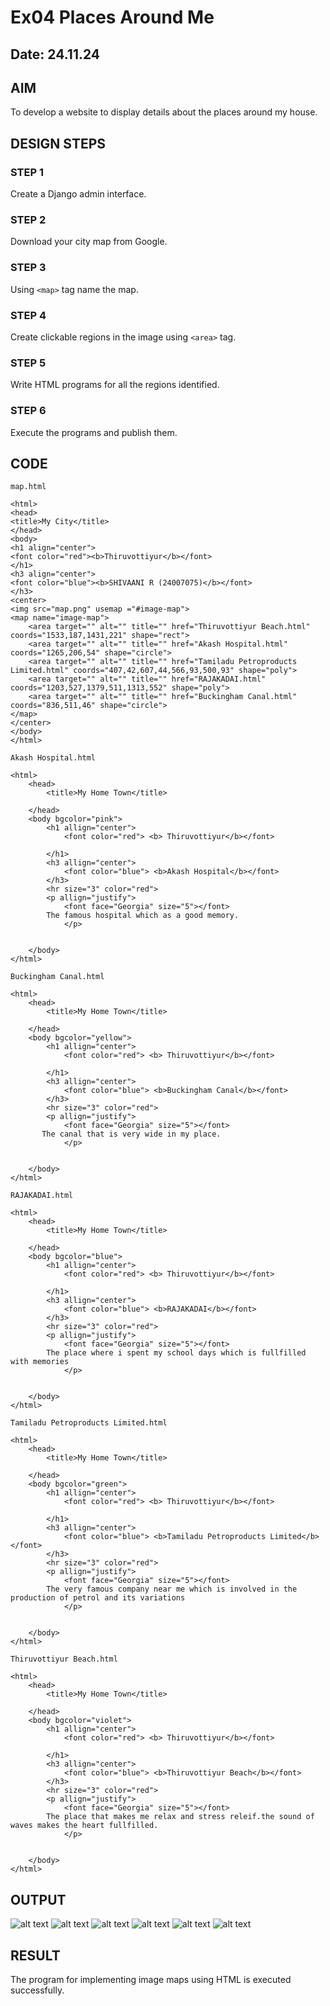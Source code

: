 # Ex04 Places Around Me
## Date: 24.11.24

## AIM
To develop a website to display details about the places around my house.

## DESIGN STEPS

### STEP 1
Create a Django admin interface.

### STEP 2
Download your city map from Google.

### STEP 3
Using ```<map>``` tag name the map.

### STEP 4
Create clickable regions in the image using ```<area>``` tag.

### STEP 5
Write HTML programs for all the regions identified.

### STEP 6
Execute the programs and publish them.

## CODE
```
map.html

<html>
<head>
<title>My City</title>
</head>
<body>
<h1 align="center">
<font color="red"><b>Thiruvottiyur</b></font>
</h1>
<h3 align="center">
<font color="blue"><b>SHIVAANI R (24007075)</b></font>
</h3>
<center>
<img src="map.png" usemap ="#image-map">
<map name="image-map">
    <area target="" alt="" title="" href="Thiruvottiyur Beach.html" coords="1533,187,1431,221" shape="rect">
    <area target="" alt="" title="" href="Akash Hospital.html" coords="1265,206,54" shape="circle">
    <area target="" alt="" title="" href="Tamiladu Petroproducts Limited.html" coords="407,42,607,44,566,93,500,93" shape="poly">
    <area target="" alt="" title="" href="RAJAKADAI.html" coords="1203,527,1379,511,1313,552" shape="poly">
    <area target="" alt="" title="" href="Buckingham Canal.html" coords="836,511,46" shape="circle">
</map>
</center>
</body>
</html>

Akash Hospital.html

<html>
    <head>
        <title>My Home Town</title>

    </head>
    <body bgcolor="pink">
        <h1 allign="center">
            <font color="red"> <b> Thiruvottiyur</b></font>

        </h1>
        <h3 allign="center">
            <font color="blue"> <b>Akash Hospital</b></font>
        </h3>
        <hr size="3" color="red">
        <p allign="justify">
            <font face="Georgia" size="5"></font>
        The famous hospital which as a good memory.
            </p>
            

    </body>
</html>

Buckingham Canal.html

<html>
    <head>
        <title>My Home Town</title>

    </head>
    <body bgcolor="yellow">
        <h1 allign="center">
            <font color="red"> <b> Thiruvottiyur</b></font>

        </h1>
        <h3 allign="center">
            <font color="blue"> <b>Buckingham Canal</b></font>
        </h3>
        <hr size="3" color="red">
        <p allign="justify">
            <font face="Georgia" size="5"></font>
       The canal that is very wide in my place.
            </p>
            

    </body>
</html>

RAJAKADAI.html

<html>
    <head>
        <title>My Home Town</title>

    </head>
    <body bgcolor="blue">
        <h1 allign="center">
            <font color="red"> <b> Thiruvottiyur</b></font>

        </h1>
        <h3 allign="center">
            <font color="blue"> <b>RAJAKADAI</b></font>
        </h3>
        <hr size="3" color="red">
        <p allign="justify">
            <font face="Georgia" size="5"></font>
        The place where i spent my school days which is fullfilled with memories
            </p>
            

    </body>
</html>

Tamiladu Petroproducts Limited.html

<html>
    <head>
        <title>My Home Town</title>

    </head>
    <body bgcolor="green">
        <h1 allign="center">
            <font color="red"> <b> Thiruvottiyur</b></font>

        </h1>
        <h3 allign="center">
            <font color="blue"> <b>Tamiladu Petroproducts Limited</b></font>
        </h3>
        <hr size="3" color="red">
        <p allign="justify">
            <font face="Georgia" size="5"></font>
        The very famous company near me which is involved in the production of petrol and its variations
            </p>
            

    </body>
</html>

Thiruvottiyur Beach.html

<html>
    <head>
        <title>My Home Town</title>

    </head>
    <body bgcolor="violet">
        <h1 allign="center">
            <font color="red"> <b> Thiruvottiyur</b></font>

        </h1>
        <h3 allign="center">
            <font color="blue"> <b>Thiruvottiyur Beach</b></font>
        </h3>
        <hr size="3" color="red">
        <p allign="justify">
            <font face="Georgia" size="5"></font>
        The place that makes me relax and stress releif.the sound of waves makes the heart fullfilled.
            </p>
            

    </body>
</html>

```

## OUTPUT

![alt text](6.png)
![alt text](1.png)
![alt text](2.png)
![alt text](3.png)
![alt text](4.png)
![alt text](5.png)




## RESULT
The program for implementing image maps using HTML is executed successfully.
